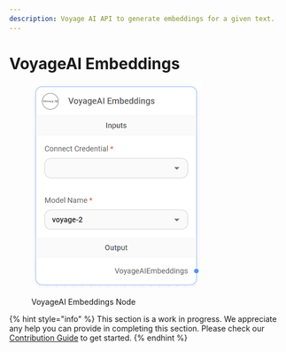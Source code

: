 ```yaml
---
description: Voyage AI API to generate embeddings for a given text.
---
```


# VoyageAI Embeddings

<figure><img src="../../../.gitbook/assets/image (3).png" alt="" width="307"><figcaption><p>VoyageAI Embeddings Node</p></figcaption></figure>

{% hint style="info" %}
This section is a work in progress. We appreciate any help you can provide in completing this section. Please check our [Contribution Guide](https://toi500.gitbook.io/flowise-docs/contributing) to get started.
{% endhint %}

